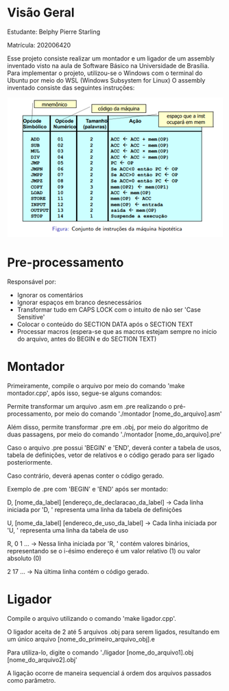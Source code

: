 # Visão Geral
Estudante: Belphy Pierre Starling 

Matrícula: 202006420

Esse projeto consiste realizar um montador e um ligador de um assembly inventado visto na aula de Software Básico na Universidade de Brasília.
Para implementar o projeto, utilizou-se o Windows com o terminal do Ubuntu por meio do WSL (Windows Subsystem for Linux)
O assembly inventado consiste das seguintes instruções:

![Tabela de Instruções do Assembly Inventado](tabela_assembly.png)

# Pre-processamento
Responsável por:
- Ignorar os comentários
- Ignorar espaços em branco desnecessários
- Transformar tudo em CAPS LOCK com o intuito de não ser 'Case Sensitive'
- Colocar o conteúdo do SECTION DATA após o SECTION TEXT
- Processar macros (espera-se que as macros estejam sempre no inicio do arquivo, antes do BEGIN e do SECTION TEXT)

# Montador
Primeiramente, compile o arquivo por meio do comando 'make montador.cpp', após isso, segue-se alguns comandos:

Permite transformar um arquivo .asm em .pre realizando o pré-processamento, por meio do comando './montador [nome_do_arquivo].asm'

Além disso, permite transformar .pre em .obj, por meio do algoritmo de duas passagens, por meio do comando './montador [nome_do_arquivo].pre'

Caso o arquivo .pre possui 'BEGIN' e 'END', deverá conter a tabela de usos, tabela de definições, vetor de relativos e o código gerado para ser ligado posteriormente.

Caso contrário, deverá apenas conter o código gerado.

Exemplo de .pre com 'BEGIN' e 'END' após ser montado:

D, [nome_da_label] [endereço_de_declaracao_da_label]   -> Cada linha iniciada por 'D, ' representa uma linha da tabela de definições

U, [nome_da_label] [endereco_de_uso_da_label]   -> Cada linha iniciada por 'U, ' representa uma linha da tabela de uso

R, 0 1 ...   -> Nessa linha iniciada por 'R, ' contém valores binários, representando se o i-ésimo endereço é um valor relativo (1) ou valor absoluto (0)

2 17 ...   -> Na última linha contém o código gerado.

# Ligador
Compile o arquivo utilizando o comando 'make ligador.cpp'.

O ligador aceita de 2 até 5 arquivos .obj para serem ligados, resultando em um único arquivo [nome_do_primeiro_arquivo_obj].e

Para utiliza-lo, digite o comando './ligador [nome_do_arquivo1].obj [nome_do_arquivo2].obj'

A ligação ocorre de maneira sequencial á ordem dos arquivos passados como parâmetro.


